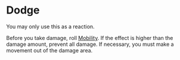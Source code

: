 # Dodge

You may only use this as a reaction.

Before you take damage, roll [Mobility](../../Attributes/Attributes/Mobility.md). If the effect is higher than the damage amount, prevent all damage. If necessary, you must make a movement out of the damage area.